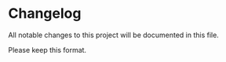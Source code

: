 # Changelog

All notable changes to this project will be documented in this file.

Please keep this format.
